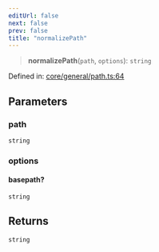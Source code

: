 ```yaml
---
editUrl: false
next: false
prev: false
title: "normalizePath"
---
```


> **normalizePath**(`path`, `options`): `string`

Defined in: [core/general/path.ts:64](https://github.com/datisthq/dpkit/blob/5891634de8175d14853313e208ffbae144fd78eb/core/general/path.ts#L64)

## Parameters

### path

`string`

### options

#### basepath?

`string`

## Returns

`string`
